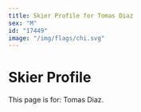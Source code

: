 ```yaml
---
title: Skier Profile for Tomas Diaz
sex: "M"
id: "17449"
image: "/img/flags/chi.svg" 
---
```


# Skier Profile

This page is for: Tomas Diaz.
    